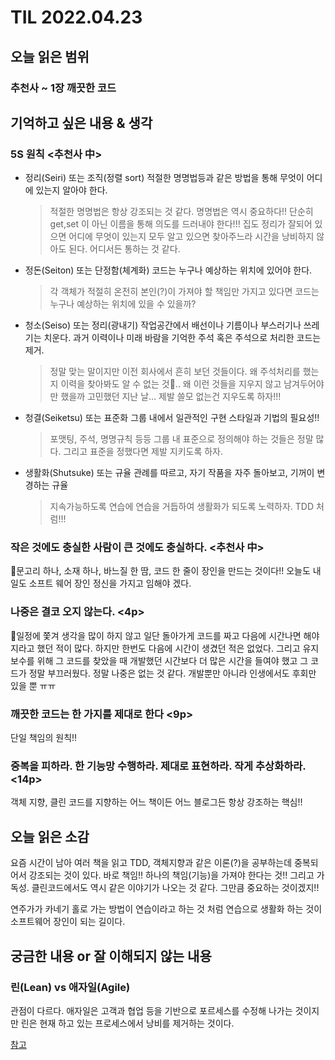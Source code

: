 # TIL 2022.04.23

## 오늘 읽은 범위

### **추천사 ~ 1장 깨끗한 코드**

## 기억하고 싶은 내용 & 생각

### 5S 원칙 <추천사 中>

- 정리(Seiri) 또는 조직(정렬 sort)
  적절한 명명법등과 같은 방법을 통해 무엇이 어디에 있는지 알아야 한다.
  > 적절한 명명법은 항상 강조되는 것 같다. 명명법은 역시 중요하다!! 단순히 get,set 이 아닌 이름을 통해 의도를 드러내야 한다!!!
  > 집도 정리가 잘되어 있으면 어디에 무엇이 있는지 모두 알고 있으면 찾아주느라 시간을 낭비하지 않아도 된다. 어디서든 통하는 것 같다.
- 정돈(Seiton) 또는 단정함(체계화)
  코드는 누구나 예상하는 위치에 있어야 한다.
  > 각 객체가 적절히 온전히 본인(?)이 가져야 할 책임만 가지고 있다면 코드는 누구나 예상하는 위치에 있을 수 있을까?
- 청소(Seiso) 또는 정리(광내기)
  작업공간에서 배선이나 기름이나 부스러기나 쓰레기는 치운다.
  과거 이력이나 미래 바람을 기억한 주석 혹은 주석으로 처리한 코드는 제거.
  > 정말 맞는 말이지만 이전 회사에서 흔히 보던 것들이다. 왜 주석처리를 했는지 이력을 찾아봐도 알 수 없는 것..
  > 왜 이런 것들을 지우지 않고 남겨두어야만 했을까 고민했던 지난 날...
  > 제발 쓸모 없는건 지우도록 하자!!!
- 청결(Seiketsu) 또는 표준화
  그룹 내에서 일관적인 구현 스타일과 기법의 필요성!!
  > 포맷팅, 주석, 명명규칙 등등 그룹 내 표준으로 정의해야 하는 것들은 정말 많다.
  > 그리고 표준을 정했다면 제발 지키도록 하자.
- 생활화(Shutsuke) 또는 규율
  관례를 따르고, 자기 작품을 자주 돌아보고, 기꺼이 변경하는 규율
  > 지속가능하도록 연습에 연습을 거듭하여 생활화가 되도록 노력하자. TDD 처럼!!!

### 작은 것에도 충실한 사람이 큰 것에도 충실하다. <추천사 中>

문고리 하나, 소재 하나, 바느질 한 땀, 코드 한 줄이 장인을 만드는 것이다!!
오늘도 내일도 소프트 웨어 장인 정신을 가지고 임해야 겠다.

### 나중은 결코 오지 않는다. <4p>

일정에 쫓겨 생각을 많이 하지 않고 일단 돌아가게 코드를 짜고 다음에 시간나면 해야지라고 했던 적이 많다.
하지만 한번도 다음에 시간이 생겼던 적은 없었다.
그리고 유지 보수를 위해 그 코드를 찾았을 때 개발했던 시간보다 더 많은 시간을 들여야 했고 그 코드가 정말 부끄러웠다.
정말 나중은 없는 것 같다. 개발뿐만 아니라 인생에서도 후회만 있을 뿐 ㅠㅠ

### 깨끗한 코드는 한 가지를 제대로 한다 <9p>

단일 책임의 원칙!!

### 중복을 피하라. 한 기능망 수행하라. 제대로 표현하라. 작게 추상화하라. <14p>

객체 지향, 클린 코드를 지향하는 어느 책이든 어느 블로그든 항상 강조하는 핵심!!

## 오늘 읽은 소감

요즘 시간이 남아 여러 책을 읽고 TDD, 객체지향과 같은 이론(?)을 공부하는데 중복되어서 강조되는 것이 있다.
바로 책임!! 하나의 책임(기능)을 가져야 한다는 것!! 그리고 가독성.
클린코드에서도 역시 같은 이야기가 나오는 것 같다. 그만큼 중요하는 것이겠지!!

연주가가 카네기 홀로 가는 방법이 연습이라고 하는 것 처럼
연습으로 생활화 하는 것이 소프트웨어 장인이 되는 길이다.

## 궁금한 내용 or 잘 이해되지 않는 내용

### 린(Lean) vs 애자일(Agile)

관점이 다르다.
애자일은 고객과 협업 등을 기반으로 포르세스를 수정해 나가는 것이지만 린은 현재 하고 있는 프로세스에서 낭비를 제거하는 것이다.

[참고](https://needjarvis.tistory.com/323)
